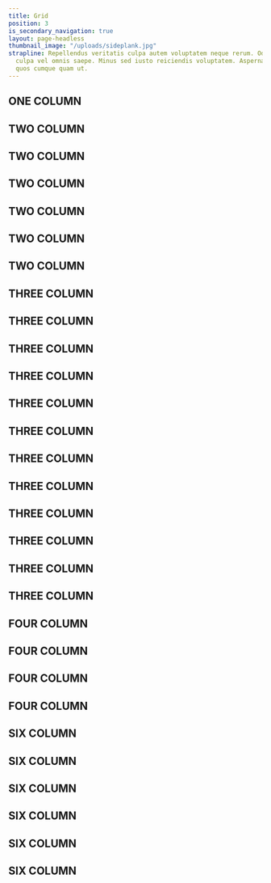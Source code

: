 ```yaml
---
title: Grid
position: 3
is_secondary_navigation: true
layout: page-headless
thumbnail_image: "/uploads/sideplank.jpg"
strapline: Repellendus veritatis culpa autem voluptatem neque rerum. Odit eaque voluptatem
  culpa vel omnis saepe. Minus sed iusto reiciendis voluptatem. Aspernatur quia sequi
  quos cumque quam ut.
---
```


<div class="block one">
    <h2>ONE COLUMN </h2>
</div>

<section>
<div class="block two">
   <h2>TWO COLUMN </h2>
</div>
<div class="block two">
   <h2>TWO COLUMN </h2>
</div>
</section>

<section>
<div class="block two twoleft">
   <h2>TWO COLUMN </h2>
</div>
<div class="block two twoleft">
   <h2>TWO COLUMN </h2>
</div>
</section>

<section>
<div class="block two tworight">
   <h2>TWO COLUMN </h2>
</div>
<div class="block two tworight">
   <h2>TWO COLUMN </h2>
</div>
</section>

<section>
<div class="block three">
   <h2>THREE COLUMN </h2>
</div>
<div class="block three">
   <h2>THREE COLUMN </h2>
</div>
<div class="block three">
   <h2>THREE COLUMN </h2>
</div>
</section>

<section>
<div class="block three threeright">
   <h2>THREE COLUMN </h2>
</div>
<div class="block three threeright">
   <h2>THREE COLUMN </h2>
</div>
<div class="block three threeright">
   <h2>THREE COLUMN </h2>
</div>
</section>

<section>
<div class="block three threeleft">
   <h2>THREE COLUMN </h2>
</div>
<div class="block three threeleft">
   <h2>THREE COLUMN </h2>
</div>
<div class="block three threeleft">
   <h2>THREE COLUMN </h2>
</div>
</section>

<section>
<div class="block three threeleft-split">
   <h2>THREE COLUMN </h2>
</div>
<div class="block three threeleft-split">
   <h2>THREE COLUMN </h2>
</div>
<div class="block three threeleft-split">
   <h2>THREE COLUMN </h2>
</div>
</section>

<section>
<div class="block four">
   <h2>FOUR COLUMN </h2>
</div>
<div class="block four">
   <h2>FOUR COLUMN </h2>
</div>
<div class="block four">
   <h2>FOUR COLUMN </h2>
</div>
<div class="block four">
   <h2>FOUR COLUMN </h2>
</div>
</section>

<section>
<div class="block six">
   <h2>SIX COLUMN </h2>
</div>
<div class="block six">
   <h2>SIX COLUMN </h2>
</div>
<div class="block six">
   <h2>SIX COLUMN </h2>
</div>
<div class="block six">
   <h2>SIX COLUMN </h2>
</div>
<div class="block six">
   <h2>SIX COLUMN </h2>
</div>
<div class="block six">
   <h2>SIX COLUMN </h2>
</div>
</section>


